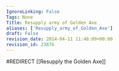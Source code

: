 ```yaml
---
IgnoreLinking: False
Tags: None
Title: Resupply army of Golden Axe
aliases: ['Resupply_army_of_Golden_Axe']
draft: False
revision_date: 2014-04-11 11:48:09+00:00
revision_id: 23876
---
```


#REDIRECT [[Resupply the Golden Axe]]